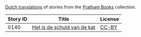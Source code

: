 [Dutch translations](https://storyweaver.org.in/search?search%5Bquery%5D=&search%5Blanguages%5D%5B%5D=Dutch) of stories from the [Pratham Books](http://prathambooks.org/) collection.

Story ID | Title | License
-------- | ----- | -------
0140 | [Het is de schuld van de kat](https://storyweaver.org.in/stories/1471-het-is-de-schuld-van-de-kat) | [CC-BY](https://creativecommons.org/licenses/by/4.0/)
